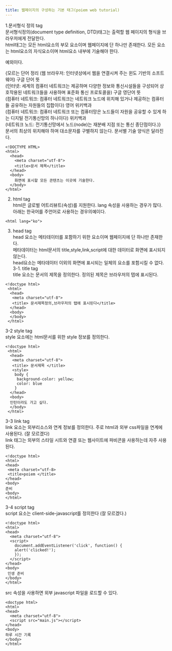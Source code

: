```yaml
---
title: 웹페이지의 구성하는 기본 태그(poiem web tutorial)
---
```


1.문서형식 정의 tag <br>
문서형식정의(document type definition, DTD)태그는 출력할 웹 페이지의 형식을 브라우저에게 전달한다.<br>
html태그는  모든 html요소의 부모 요소이며 웹페이지에 단 하나만 존재한다. 모든 요소는 html요소의 자식요소이며 html요소 내부에 기술해야 한다. <br>
<!doctype> 예외이다.
{모르는 단어 정리
(웹 브라우저: 인터넷상에서 웹을 연결시켜 주는 윈도 기반의 소프트웨어) 구글 단어 뜻<br>
(인터넷: 세계의 컴퓨터 네트워크는 제공하며 다양한 정보와 통신시설들을 구성되어 상호작용된 네트워크들을 사용하며 표준화 통신 프로토콜을) 구글 영단어 뜻<br>
(컴퓨터 네트워크: 컴퓨터 네트워크는 네트워크 노드에 위치해 있거나 제공하는 컴퓨터들 공유하는 자원들의 집합이다) 영어 위키백과<br>
(컴퓨터 네트워크: 컴퓨터 네트워크 또는 컴퓨터망은 노드들이 자원을 공유할 수 있게 하는 디지털 전기통신망의 하나이다) 위키백과 <br>
(네트워크 노드: 전기통신망에서 노드(node)는 재분배 지점 또는 통신 종단점이다.)} <br>
문서의 최상의 위치해야 하며 대소문자를 구별하지 않는다. 문서별 기술 양식은 달라진다.<br>

```
<!DOCTYPE HTML>
<html>
  <head>
    <meta charset="utf-8">
    <title>문서 제목</title>
  </head>
  <body>
    화면에 표시할 모든 콘텐츠는 이곳에 기술한다.
  </body>
</html>
```

2. html tag <br>
html은 글로벌 어트리뷰트(속성)를 지원한다. lang 속성을 사용하는 경우가 많다. 아래는 한국어를 주언어로 사용하는 경우의예이다.

```
<html lang="ko">
```

3. head tag <br>
head 요소는 메타데이터를 포함하기 위한 요소이며 웹페이지에 단 하나만 존재한다. <br>
메타데이터는 html문서의 title,style,link,script에 대한 데이터로 화면에 표시되지 않는다. <br>
head요소는 메타데이터 이외의 화면에 표시되는 일체의 요소를 포함시킬 수 없다. <br>
3-1. title tag <br>
title 요소는 문서의 제목을 정의한다. 정의된 제목은 브라우저의 탭에 표시된다. <br>

```
<!doctype html>
 <html>
  <head>
   <meta charset="utf-8">
   <title> 문서제목정의,브라우저의 탭에 표시된다</title>
  </head>
  <body>
  </body>
 </html>
```

3-2 style tag <br>
style 요소에는 html문서를 위한 style 정보를 정의한다.

```
<!doctype html>
 <html>
  <head>
   <meta charset="utf-8">
   <title> 문서제목 </title>
   <style> 
    body {
     background-color: yellow;
     color: blue
    }
  </head>
  <body>
  인턴이라도 가고 싶다.
  </body>
 </html>
```

3-3 link tag <br>
link 요소는 외부리소스와 연계 정보를 정의한다. 주로 html과 외부 css파일을 연계에 사용된다. (잘 모르겠다) <br>
link 태그는 외부의 스타일 시트와 연결 또는 웹사이트에 파비콘을 사용하는데 자주 사용된다. <br>

```
<!doctype html>
<html>
<head>
 <meta charset="utf-8>
 <title>poiem </title>
</head>
<body>
준비
<body>
</html>
```

3-4 script tag <br>
script 요소는 client-side-javascript를 정의한다 (잘 모르겠다.)<br>

```
<!doctype html>
<html>
<head>
  <meta charset="utf-8">
  <script>
    document.addEventListener('click', function() {
    alert('clicked!');
    });
  </script>
</head>
<body>
 인생 준비
</body>
</html>
```

src 속성을 사용하면 외부 javascript 파일을 로드할 수 있다.

```
<doctype html>
<html>
<head>
  <meta charset="utf-8">
  <script src="main.js"></script>
</head>
<body>
하루 시간 기록
</body>
</html>
```



